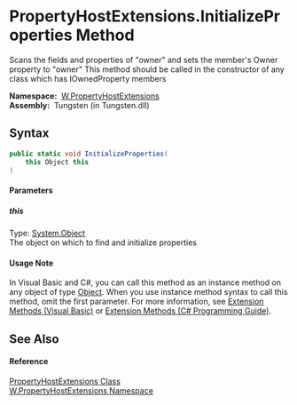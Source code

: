 PropertyHostExtensions.InitializeProperties Method
==================================================
   
Scans the fields and properties of "owner" and sets the member's Owner property to "owner" This method should be called in the constructor of any class which has IOwnedProperty members


  **Namespace:**  [W.PropertyHostExtensions][1]  
  **Assembly:**  Tungsten (in Tungsten.dll)

Syntax
------

```csharp
public static void InitializeProperties(
	this Object this
)
```

#### Parameters

##### *this*
Type: [System.Object][2]  
The object on which to find and initialize properties

#### Usage Note
In Visual Basic and C#, you can call this method as an instance method on any object of type [Object][2]. When you use instance method syntax to call this method, omit the first parameter. For more information, see [Extension Methods (Visual Basic)][3] or [Extension Methods (C# Programming Guide)][4].

See Also
--------

#### Reference
[PropertyHostExtensions Class][5]  
[W.PropertyHostExtensions Namespace][1]  

[1]: ../README.md
[2]: http://msdn.microsoft.com/en-us/library/e5kfa45b
[3]: http://msdn.microsoft.com/en-us/library/bb384936.aspx
[4]: http://msdn.microsoft.com/en-us/library/bb383977.aspx
[5]: README.md
